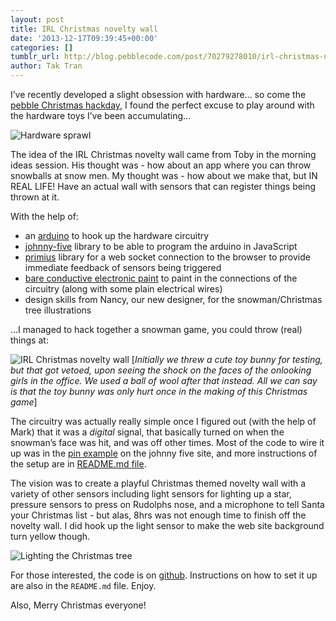 ```yaml
---
layout: post
title: IRL Christmas novelty wall
date: '2013-12-17T09:39:45+00:00'
categories: []
tumblr_url: http://blog.pebblecode.com/post/70279278010/irl-christmas-novelty-wall
author: Tak Tran
---
```

<p>I’ve recently developed a slight obsession with hardware… so come the <a href="http://blog.pebblecode.com/blog/pebble-hackmas-day-22-people-10-apps-8-hours">pebble Christmas hackday</a>, I found the perfect excuse to play around with the hardware toys I’ve been accumulating…</p>

<p><img src="http://f.cl.ly/items/1o3T2o1W1J2K1q3R190P/Screen%20Shot%202013-12-16%20at%2016-12-2013,%203.47.51%20PM.png" alt="Hardware sprawl"/></p>

<p>The idea of the IRL Christmas novelty wall came from Toby in the morning ideas session. His thought was - how about an app where you can throw snowballs at snow men. My thought was - how about we make that, but IN REAL LIFE! Have an actual wall with sensors that can register things being thrown at it.</p>

<p>With the help of:</p>

<ul><li>an <a href="http://arduino.cc/">arduino</a> to hook up the hardware circuitry</li>
<li><a href="https://github.com/rwaldron/johnny-five">johnny-five</a> library to be able to program the arduino in JavaScript</li>
<li><a href="http://primus.io/">primius</a> library for a web socket connection to the browser to provide immediate feedback of sensors being triggered</li>
<li><a href="http://www.bareconductive.com/store/products/electric-paint-pen-10ml">bare conductive electronic paint</a> to paint in the connections of the circuitry (along with some plain electrical wires)</li>
<li>design skills from Nancy, our new designer, for the snowman/Christmas tree illustrations</li>
</ul><p>…I managed to hack together a snowman game, you could throw (real) things at:</p>

<p><img src="http://f.cl.ly/items/3b1r063r3q2F0b3k421D/Screen%20Shot%202013-12-16%20at%2016-12-2013,%205.24.04%20PM.png" alt="IRL Christmas novelty wall"/>
[<em>Initially we threw a cute toy bunny for testing, but that got vetoed, upon seeing the shock on the faces of the onlooking girls in the office. We used a ball of wool after that instead. All we can say is that the toy bunny was only hurt once in the making of this Christmas game</em>]</p>

<p>The circuitry was actually really simple once I figured out (with the help of Mark) that it was a <em>digital</em> signal, that basically turned on when the snowman’s face was hit, and was off other times. Most of the code to wire it up was in the <a href="https://github.com/rwaldron/johnny-five/blob/master/docs/pin.md">pin example</a> on the johnny five site, and more instructions of the setup are in <a href="https://github.com/pebblecode/christmas-novelty-wall">README.md file</a>.</p>

<p>The vision was to create a playful Christmas themed novelty wall with a variety of other sensors including light sensors for lighting up a star, pressure sensors to press on Rudolphs nose, and a microphone to tell Santa your Christmas list - but alas, 8hrs was not enough time to finish off the novelty wall. I did hook up the light sensor to make the web site background turn yellow though.</p>

<p><img src="http://f.cl.ly/items/1M0r1f2q1u0c08020U2x/Screen%20Shot%202013-12-16%20at%2016-12-2013,%205.25.05%20PM.png" alt="Lighting the Christmas tree"/></p>

<p>For those interested, the code is on <a href="https://github.com/pebblecode/christmas-novelty-wall">github</a>. Instructions on how to set it up are also in the <code>README.md</code> file. Enjoy.</p>

<p>Also, Merry Christmas everyone!</p>
